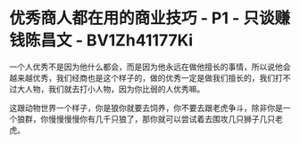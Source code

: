 # 优秀商人都在用的商业技巧 - P1 - 只谈赚钱陈昌文 - BV1Zh41177Ki

一个人优秀不是因为他什么都会，而是因为他永远在做他擅长的事情，所以说他会越来越优秀，我们经商也是这个样子的，做的优秀一定是做我们擅长的，我们打不过大人物，我们就去打小人物，因为你比弱的人优秀嘛。

这跟动物世界一个样子，你是狼你就要去饲养，你不要去跟老虎争斗，除非你是一个狼群，你慢慢慢慢你有几千只狼了，那你就可以尝试着去围攻几只狮子几只老虎。

